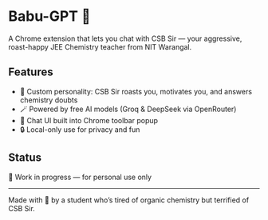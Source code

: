 # Babu-GPT 🧪

A Chrome extension that lets you chat with CSB Sir — your aggressive, roast-happy JEE Chemistry teacher from NIT Warangal.

## Features

- 🧠 Custom personality: CSB Sir roasts you, motivates you, and answers chemistry doubts
- 🪄 Powered by free AI models (Groq & DeepSeek via OpenRouter)
- 💬 Chat UI built into Chrome toolbar popup
- 🔒 Local-only use for privacy and fun

## Status

🚧 Work in progress — for personal use only

---

Made with 😤 by a student who’s tired of organic chemistry but terrified of CSB Sir.

